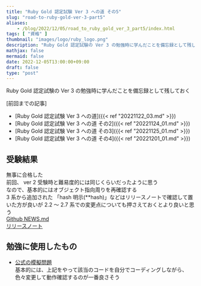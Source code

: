 ```yaml
---
title: "Ruby Gold 認定試験 Ver 3 への道 その5"
slug: "road-to-ruby-gold-ver-3-part5"
aliases:
    - /blog/2022/12/05/road_to_ruby_gold_ver_3_part5/index.html
tags: [ "資格" ]
thumbnail: "images/logo/ruby_logo.png"
description: "Ruby Gold 認定試験の Ver 3 の勉強時に学んだことを備忘録として残しておく"
mathjax: false
mermaid: false
date: 2022-12-05T13:00:00+09:00
draft: false
type: "post"
---
```


Ruby Gold 認定試験の Ver 3 の勉強時に学んだことを備忘録として残しておく

[前回までの記事]

* [Ruby Gold 認定試験 Ver 3 への道]({{< ref "20221122_03.md" >}})
* [Ruby Gold 認定試験 Ver 3 への道 その2]({{< ref "20221124_01.md" >}})
* [Ruby Gold 認定試験 Ver 3 への道 その3]({{< ref "20221125_01.md" >}})
* [Ruby Gold 認定試験 Ver 3 への道 その4]({{< ref "20221201_01.md" >}})

## 受験結果

無事に合格した  
前回、 ver 2 受験時と難易度的には同じくらいだったように思う  
なので、基本的にはオブジェクト指向周りを再確認する  
3 系から追加された 「hash 明示(**hash)」などはリリースノートで確認して置いた方が良いが 2.2 〜 2.7 系での変更点についても押さえておくとより良いと思う  
[Github NEWS.md](https://github.com/ruby/ruby/blob/v3_0_0/NEWS.md)  
[リリースノート](https://www.ruby-lang.org/ja/news/2020/12/25/ruby-3-0-0-released/)


## 勉強に使用したもの

* [公式の模擬問題](https://github.com/ruby-association/prep-test/blob/version3/gold_ja.md)  
  基本的には、上記をやって該当のコードを自分でコーディングしながら、色々変更して動作確認するのが一番良さそう
